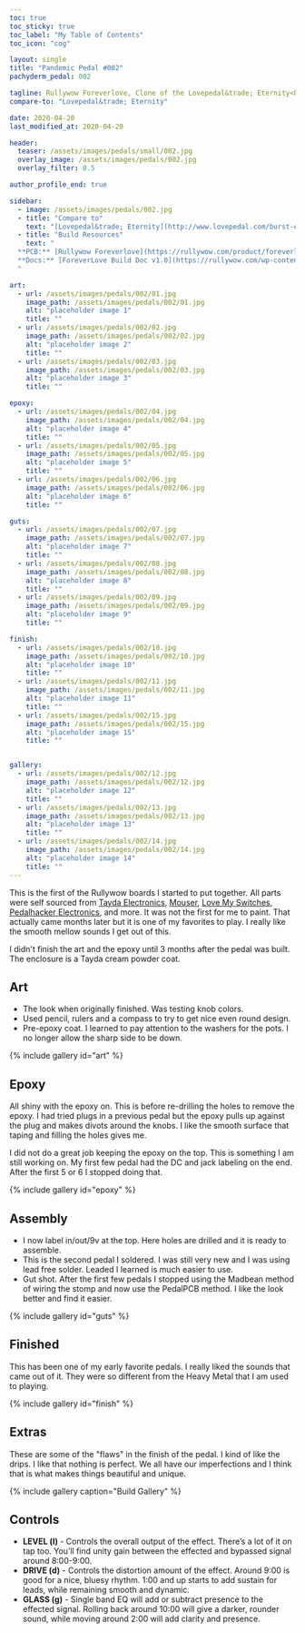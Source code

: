 ```yaml
---
toc: true
toc_sticky: true
toc_label: "My Table of Contents"
toc_icon: "cog"

layout: single
title: "Pandemic Pedal #002"
pachyderm_pedal: 002

tagline: Rullywow Foreverlove, Clone of the Lovepedal&trade; Eternity<br>"You know, true love is supposed to last forever, but forever is a really really long time." - Unknown
compare-to: "Lovepedal&trade; Eternity"

date: 2020-04-20
last_modified_at: 2020-04-20

header:
  teaser: /assets/images/pedals/small/002.jpg
  overlay_image: /assets/images/pedals/002.jpg
  overlay_filter: 0.5

author_profile_end: true

sidebar:
  - image: /assets/images/pedals/002.jpg
  - title: "Compare to"
    text: "[Lovepedal&trade; Eternity](http://www.lovepedal.com/burst-eternity/)"
  - title: "Build Resources"
    text: "
  **PCB:** [Rullywow Foreverlove](https://rullywow.com/product/foreverlove-diy-pcb-inspired-lovepedal-eternity/)<br>
  **Docs:** [ForeverLove Build Doc v1.0](https://rullywow.com/wp-content/uploads/2015/01/ForeverLove-Build-Doc-v1.0.pdf)
  "

art:
  - url: /assets/images/pedals/002/01.jpg
    image_path: /assets/images/pedals/002/01.jpg
    alt: "placeholder image 1"
    title: ""
  - url: /assets/images/pedals/002/02.jpg
    image_path: /assets/images/pedals/002/02.jpg
    alt: "placeholder image 2"
    title: ""
  - url: /assets/images/pedals/002/03.jpg
    image_path: /assets/images/pedals/002/03.jpg
    alt: "placeholder image 3"
    title: ""

epoxy:
  - url: /assets/images/pedals/002/04.jpg
    image_path: /assets/images/pedals/002/04.jpg
    alt: "placeholder image 4"
    title: ""
  - url: /assets/images/pedals/002/05.jpg
    image_path: /assets/images/pedals/002/05.jpg
    alt: "placeholder image 5"
    title: ""
  - url: /assets/images/pedals/002/06.jpg
    image_path: /assets/images/pedals/002/06.jpg
    alt: "placeholder image 6"
    title: ""

guts:
  - url: /assets/images/pedals/002/07.jpg
    image_path: /assets/images/pedals/002/07.jpg
    alt: "placeholder image 7"
    title: ""
  - url: /assets/images/pedals/002/08.jpg
    image_path: /assets/images/pedals/002/08.jpg
    alt: "placeholder image 8"
    title: ""
  - url: /assets/images/pedals/002/09.jpg
    image_path: /assets/images/pedals/002/09.jpg
    alt: "placeholder image 9"
    title: ""

finish:
  - url: /assets/images/pedals/002/10.jpg
    image_path: /assets/images/pedals/002/10.jpg
    alt: "placeholder image 10"
    title: ""
  - url: /assets/images/pedals/002/11.jpg
    image_path: /assets/images/pedals/002/11.jpg
    alt: "placeholder image 11"
    title: ""
  - url: /assets/images/pedals/002/15.jpg
    image_path: /assets/images/pedals/002/15.jpg
    alt: "placeholder image 15"
    title: ""


gallery:
  - url: /assets/images/pedals/002/12.jpg
    image_path: /assets/images/pedals/002/12.jpg
    alt: "placeholder image 12"
    title: ""
  - url: /assets/images/pedals/002/13.jpg
    image_path: /assets/images/pedals/002/13.jpg
    alt: "placeholder image 13"
    title: ""
  - url: /assets/images/pedals/002/14.jpg
    image_path: /assets/images/pedals/002/14.jpg
    alt: "placeholder image 14"
    title: ""
---
```



This is the first of the Rullywow boards I started to put together. All parts were self sourced from [Tayda Electronics](https://www.taydaelectronics.com/), [Mouser](https://www.mouser.com/), [Love My Switches](https://lovemyswitches.com/), [Pedalhacker Electronics](https://www.pedalhackerelectronics.com/default.asp), and more. It was not the first for me to paint. That actually came months later but it is one of my favorites to play. I really like the smooth mellow sounds I get out of this.

I didn't finish the art and the epoxy until 3 months after the pedal was built. The enclosure is a Tayda cream powder coat.

## Art

* The look when originally finished. Was testing knob colors.
* Used pencil, rulers and a compass to try to get nice even round design.
* Pre-epoxy coat. I learned to pay attention to the washers for the pots. I no longer allow the sharp side to be down.

{% include gallery id="art" %}

## Epoxy

All shiny with the epoxy on. This is before re-drilling the holes to remove the epoxy. I had tried plugs in a previous pedal but the epoxy pulls up against the plug and makes divots around the knobs. I like the smooth surface that taping and filling the holes gives me.

I did not do a great job keeping the epoxy on the top. This is something I am still working on. My first few pedal had the DC and jack labeling on the end. After the first 5 or 6 I stopped doing that.

{% include gallery id="epoxy" %}

## Assembly

* I now label in/out/9v at the top. Here holes are drilled and it is ready to assemble.
* This is the second pedal I soldered. I was still very new and I was using lead free solder. Leaded I learned is much easier to use.
* Gut shot. After the first few pedals I stopped using the Madbean method of wiring the stomp and now use the PedalPCB method. I like the look better and find it easier.

{% include gallery id="guts" %}

## Finished

This has been one of my early favorite pedals. I really liked the sounds that came out of it. They were so different from the Heavy Metal that I am used to playing.

{% include gallery id="finish" %}

## Extras

These are some of the "flaws" in the finish of the pedal. I kind of like the drips. I like that nothing is perfect. We all have our imperfections and I think that is what makes things beautiful and unique.

{% include gallery caption="Build Gallery" %}

## Controls

* **LEVEL (l)** - Controls the overall output of the effect. There’s a lot of it on tap too. You’ll find unity gain between the effected and bypassed signal around 8:00-9:00.
* **DRIVE (d)** - Controls the distortion amount of the effect. Around 9:00 is good for a nice, bluesy rhythm. 1:00 and up starts to add sustain for leads, while remaining smooth and dynamic.
* **GLASS (g)** - Single band EQ will add or subtract presence to the effected signal. Rolling back around 10:00 will give a darker, rounder sound, while moving around 2:00 will add clarity and presence.
